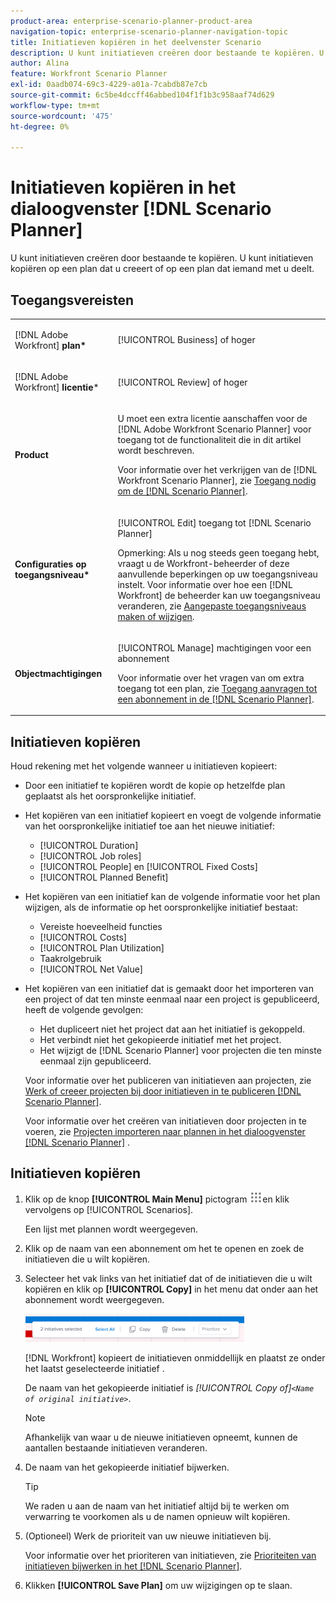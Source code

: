 ```yaml
---
product-area: enterprise-scenario-planner-product-area
navigation-topic: enterprise-scenario-planner-navigation-topic
title: Initiatieven kopiëren in het deelvenster Scenario
description: U kunt initiatieven creëren door bestaande te kopiëren. U kunt initiatieven kopiëren op een plan dat u creeert of op een plan dat iemand met u deelt.
author: Alina
feature: Workfront Scenario Planner
exl-id: 0aadb074-69c3-4229-a01a-7cabdb87e7cb
source-git-commit: 6c5be4dccff46abbed104f1f1b3c958aaf74d629
workflow-type: tm+mt
source-wordcount: '475'
ht-degree: 0%

---
```


# Initiatieven kopiëren in het dialoogvenster [!DNL Scenario Planner]

U kunt initiatieven creëren door bestaande te kopiëren. U kunt initiatieven kopiëren op een plan dat u creeert of op een plan dat iemand met u deelt.

## Toegangsvereisten

<table style="table-layout:auto"> 
 <col> 
 <col> 
 <tbody> 
  <tr> 
   <td> <p>[!DNL Adobe Workfront]<b> plan*</b> </p> </td> 
   <td>[!UICONTROL Business] of hoger</td> 
  </tr> 
  <tr> 
   <td> <p>[!DNL Adobe Workfront]<b> licentie</b>*</p> </td> 
   <td> <p>[!UICONTROL Review] of hoger</p> </td> 
  </tr> 
  <tr> 
   <td><b>Product</b> </td> 
   <td> <p>U moet een extra licentie aanschaffen voor de [!DNL Adobe Workfront Scenario Planner] voor toegang tot de functionaliteit die in dit artikel wordt beschreven.</p> <p>Voor informatie over het verkrijgen van de [!DNL Workfront Scenario Planner], zie <a href="../scenario-planner/access-needed-to-use-sp.md" class="MCXref xref">Toegang nodig om de [!DNL Scenario Planner]</a>. </p> </td> 
  </tr> 
  <tr data-mc-conditions=""> 
   <td><strong>Configuraties op toegangsniveau*</strong> </td> 
   <td> <p>[!UICONTROL Edit] toegang tot [!DNL Scenario Planner]</p> <p>Opmerking: Als u nog steeds geen toegang hebt, vraagt u de Workfront-beheerder of deze aanvullende beperkingen op uw toegangsniveau instelt. Voor informatie over hoe een [!DNL Workfront] de beheerder kan uw toegangsniveau veranderen, zie <a href="../administration-and-setup/add-users/configure-and-grant-access/create-modify-access-levels.md" class="MCXref xref">Aangepaste toegangsniveaus maken of wijzigen</a>.</p> </td> 
  </tr> 
  <tr data-mc-conditions=""> 
   <td> <p><strong>Objectmachtigingen</strong> </p> </td> 
   <td> <p>[!UICONTROL Manage] machtigingen voor een abonnement</p> <p>Voor informatie over het vragen van om extra toegang tot een plan, zie <a href="../scenario-planner/request-access-to-plan.md" class="MCXref xref">Toegang aanvragen tot een abonnement in de [!DNL Scenario Planner]</a>.</p> </td> 
  </tr> 
 </tbody> 
</table>

## Initiatieven kopiëren

Houd rekening met het volgende wanneer u initiatieven kopieert:

* Door een initiatief te kopiëren wordt de kopie op hetzelfde plan geplaatst als het oorspronkelijke initiatief.
* Het kopiëren van een initiatief kopieert en voegt de volgende informatie van het oorspronkelijke initiatief toe aan het nieuwe initiatief:

   * [!UICONTROL Duration]
   * [!UICONTROL Job roles]
   * [!UICONTROL People] en [!UICONTROL Fixed Costs]
   * [!UICONTROL Planned Benefit]

* Het kopiëren van een initiatief kan de volgende informatie voor het plan wijzigen, als de informatie op het oorspronkelijke initiatief bestaat:

   * Vereiste hoeveelheid functies
   * [!UICONTROL Costs]
   * [!UICONTROL Plan Utilization]
   * Taakrolgebruik
   * [!UICONTROL Net Value]

* Het kopiëren van een initiatief dat is gemaakt door het importeren van een project of dat ten minste eenmaal naar een project is gepubliceerd, heeft de volgende gevolgen:

   * Het dupliceert niet het project dat aan het initiatief is gekoppeld.
   * Het verbindt niet het gekopieerde initiatief met het project.
   * Het wijzigt de [!DNL Scenario Planner] voor projecten die ten minste eenmaal zijn gepubliceerd.

   Voor informatie over het publiceren van initiatieven aan projecten, zie [Werk of creeer projecten bij door initiatieven in te publiceren [!DNL Scenario Planner]](../scenario-planner/publish-scenarios-update-projects.md).

   Voor informatie over het creëren van initiatieven door projecten in te voeren, zie [Projecten importeren naar plannen in het dialoogvenster [!DNL Scenario Planner]](../scenario-planner/import-projects-to-plans.md) .

## Initiatieven kopiëren

1. Klik op de knop **[!UICONTROL Main Menu]** pictogram ![](assets/main-menu-icon.png)en klik vervolgens op [!UICONTROL Scenarios].

   Een lijst met plannen wordt weergegeven.

1. Klik op de naam van een abonnement om het te openen en zoek de initiatieven die u wilt kopiëren.
1. Selecteer het vak links van het initiatief dat of de initiatieven die u wilt kopiëren en klik op **[!UICONTROL Copy]** in het menu dat onder aan het abonnement wordt weergegeven.

   ![](assets/bottom-manage-initiative-menu-350x45.png)

   [!DNL Workfront] kopieert de initiatieven onmiddellijk en plaatst ze onder het laatst geselecteerde initiatief .

   De naam van het gekopieerde initiatief is *[!UICONTROL Copy of]`<Name of original initiative>`*.

   >[!NOTE]
   >
   >Afhankelijk van waar u de nieuwe initiatieven opneemt, kunnen de aantallen bestaande initiatieven veranderen.

1. De naam van het gekopieerde initiatief bijwerken.

   >[!TIP]
   >
   >We raden u aan de naam van het initiatief altijd bij te werken om verwarring te voorkomen als u de namen opnieuw wilt kopiëren.

1. (Optioneel) Werk de prioriteit van uw nieuwe initiatieven bij.

   Voor informatie over het prioriteren van initiatieven, zie [Prioriteiten van initiatieven bijwerken in het [!DNL Scenario Planner]](../scenario-planner/prioritize-initiatives.md).

1. Klikken **[!UICONTROL Save Plan]** om uw wijzigingen op te slaan.
